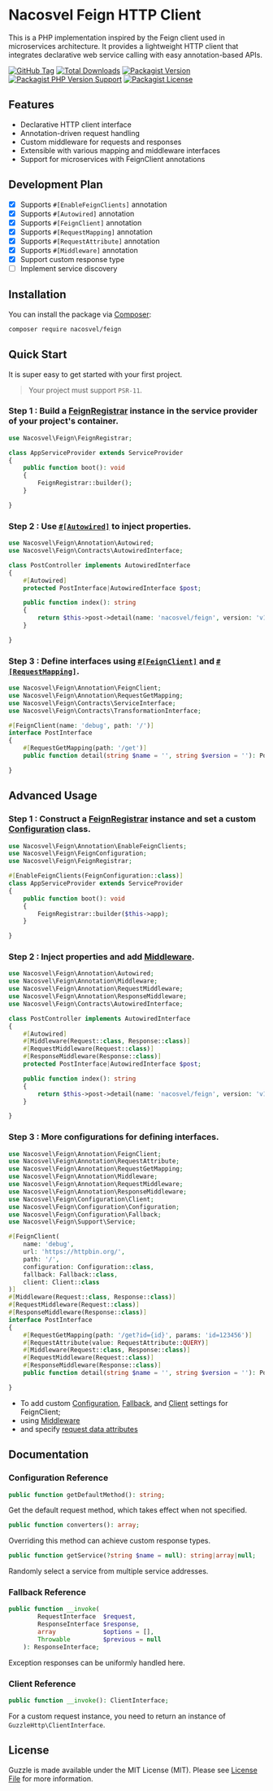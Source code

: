 # Nacosvel Feign HTTP Client

This is a PHP implementation inspired by the Feign client used in microservices architecture. It provides a lightweight
HTTP client that integrates declarative web service calling with easy annotation-based APIs.

[![GitHub Tag](https://img.shields.io/github/v/tag/nacosvel/feign)](https://github.com/nacosvel/feign/tags)
[![Total Downloads](https://img.shields.io/packagist/dt/nacosvel/feign?style=flat-square)](https://packagist.org/packages/nacosvel/feign)
[![Packagist Version](https://img.shields.io/packagist/v/nacosvel/feign)](https://packagist.org/packages/nacosvel/feign)
[![Packagist PHP Version Support](https://img.shields.io/packagist/php-v/nacosvel/feign)](https://github.com/nacosvel/feign)
[![Packagist License](https://img.shields.io/github/license/nacosvel/feign)](https://github.com/nacosvel/feign)

## Features

- Declarative HTTP client interface
- Annotation-driven request handling
- Custom middleware for requests and responses
- Extensible with various mapping and middleware interfaces
- Support for microservices with FeignClient annotations

## Development Plan

- [x] Supports `#[EnableFeignClients]` annotation
- [x] Supports `#[Autowired]` annotation
- [x] Supports `#[FeignClient]` annotation
- [x] Supports `#[RequestMapping]` annotation
- [x] Supports `#[RequestAttribute]` annotation
- [x] Supports `#[Middleware]` annotation
- [x] Support custom response type
- [ ] Implement service discovery

## Installation

You can install the package via [Composer](https://getcomposer.org/):

```bash
composer require nacosvel/feign
```

## Quick Start

It is super easy to get started with your first project.
> Your project must support `PSR-11`.

### Step 1 : Build a [FeignRegistrar](src/FeignRegistrar.php) instance in the service provider of your project's container.

```php
use Nacosvel\Feign\FeignRegistrar;

class AppServiceProvider extends ServiceProvider
{
    public function boot(): void
    {
        FeignRegistrar::builder();
    }

}
```

### Step 2 : Use [`#[Autowired]`](src/Annotation/Autowired.php) to inject properties.

```php
use Nacosvel\Feign\Annotation\Autowired;
use Nacosvel\Feign\Contracts\AutowiredInterface;

class PostController implements AutowiredInterface
{
    #[Autowired]
    protected PostInterface|AutowiredInterface $post;

    public function index(): string
    {
        return $this->post->detail(name: 'nacosvel/feign', version: 'v1.0.0')->getRawContents();
    }

}
```

### Step 3 : Define interfaces using [`#[FeignClient]`](src/Annotation/FeignClient.php) and [`#[RequestMapping]`](src/Annotation/RequestMapping.php).

```php
use Nacosvel\Feign\Annotation\FeignClient;
use Nacosvel\Feign\Annotation\RequestGetMapping;
use Nacosvel\Feign\Contracts\ServiceInterface;
use Nacosvel\Feign\Contracts\TransformationInterface;

#[FeignClient(name: 'debug', path: '/')]
interface PostInterface
{
    #[RequestGetMapping(path: '/get')]
    public function detail(string $name = '', string $version = ''): Post|ServiceInterface|TransformationInterface;

}
```

## Advanced Usage

### Step 1 : Construct a [FeignRegistrar](src/FeignRegistrar.php) instance and set a custom [Configuration](src/Configuration/Configuration.php) class.

```php
use Nacosvel\Feign\Annotation\EnableFeignClients;
use Nacosvel\Feign\FeignConfiguration;
use Nacosvel\Feign\FeignRegistrar;

#[EnableFeignClients(FeignConfiguration::class)]
class AppServiceProvider extends ServiceProvider
{
    public function boot(): void
    {
        FeignRegistrar::builder($this->app);
    }

}
```

### Step 2 : Inject properties and add [Middleware](src/Annotation/Middleware.php).

```php
use Nacosvel\Feign\Annotation\Autowired;
use Nacosvel\Feign\Annotation\Middleware;
use Nacosvel\Feign\Annotation\RequestMiddleware;
use Nacosvel\Feign\Annotation\ResponseMiddleware;
use Nacosvel\Feign\Contracts\AutowiredInterface;

class PostController implements AutowiredInterface
{
    #[Autowired]
    #[Middleware(Request::class, Response::class)]
    #[RequestMiddleware(Request::class)]
    #[ResponseMiddleware(Response::class)]
    protected PostInterface|AutowiredInterface $post;

    public function index(): string
    {
        return $this->post->detail(name: 'nacosvel/feign', version: 'v1.0.0')->getRawContents();
    }

}
```

### Step 3 : More configurations for defining interfaces.

```php
use Nacosvel\Feign\Annotation\FeignClient;
use Nacosvel\Feign\Annotation\RequestAttribute;
use Nacosvel\Feign\Annotation\RequestGetMapping;
use Nacosvel\Feign\Annotation\Middleware;
use Nacosvel\Feign\Annotation\RequestMiddleware;
use Nacosvel\Feign\Annotation\ResponseMiddleware;
use Nacosvel\Feign\Configuration\Client;
use Nacosvel\Feign\Configuration\Configuration;
use Nacosvel\Feign\Configuration\Fallback;
use Nacosvel\Feign\Support\Service;

#[FeignClient(
    name: 'debug',
    url: 'https://httpbin.org/',
    path: '/',
    configuration: Configuration::class,
    fallback: Fallback::class,
    client: Client::class
)]
#[Middleware(Request::class, Response::class)]
#[RequestMiddleware(Request::class)]
#[ResponseMiddleware(Response::class)]
interface PostInterface
{
    #[RequestGetMapping(path: '/get?id={id}', params: 'id=123456')]
    #[RequestAttribute(value: RequestAttribute::QUERY)]
    #[Middleware(Request::class, Response::class)]
    #[RequestMiddleware(Request::class)]
    #[ResponseMiddleware(Response::class)]
    public function detail(string $name = '', string $version = ''): Post|Service;

}
```

- To add custom [Configuration](src/Configuration/Configuration.php), [Fallback](src/Configuration/Fallback.php),
  and [Client](src/Configuration/Client.php) settings for FeignClient;
- using [Middleware](src/Annotation/Middleware.php)
- and specify [request data attributes](src/Annotation/RequestAttribute.php)

## Documentation

### Configuration Reference

```php
public function getDefaultMethod(): string;
```

Get the default request method, which takes effect when not specified.

```php
public function converters(): array;
```

Overriding this method can achieve custom response types.

```php
public function getService(?string $name = null): string|array|null;
```

Randomly select a service from multiple service addresses.

### Fallback Reference

```php
public function __invoke(
        RequestInterface  $request,
        ResponseInterface $response,
        array             $options = [],
        Throwable         $previous = null
    ): ResponseInterface;
```

Exception responses can be uniformly handled here.

### Client Reference

```php
public function __invoke(): ClientInterface;
```

For a custom request instance, you need to return an instance of `GuzzleHttp\ClientInterface`.

## License

Guzzle is made available under the MIT License (MIT). Please see [License File](LICENSE) for more information.
